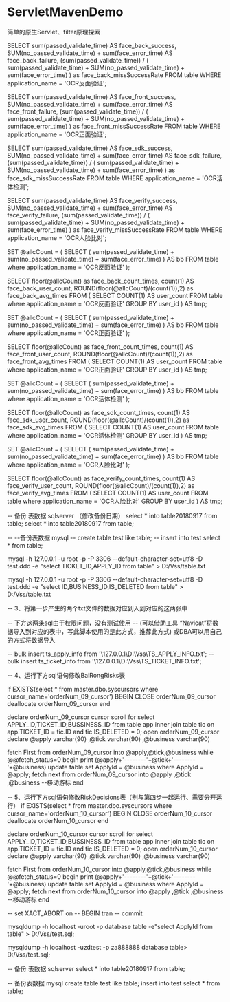 # ServletMavenDemo
简单的原生Servlet、filter原理探索

SELECT
	sum(passed_validate_time) AS face_back_success,
	SUM(no_passed_validate_time) + sum(face_error_time) AS face_back_failure,
	(sum(passed_validate_time)) / (
		sum(passed_validate_time) + SUM(no_passed_validate_time) + sum(face_error_time)
	) as face_back_missSuccessRate
FROM
	table
WHERE
	application_name = 'OCR反面验证';

SELECT
	sum(passed_validate_time) AS face_front_success,
	SUM(no_passed_validate_time) + sum(face_error_time) AS face_front_failure,
	(sum(passed_validate_time)) / (
		sum(passed_validate_time) + SUM(no_passed_validate_time) + sum(face_error_time) 
	) as face_front_missSuccessRate
FROM
	table
WHERE
	application_name = 'OCR正面验证';

SELECT
	sum(passed_validate_time) AS face_sdk_success,
	SUM(no_passed_validate_time) + sum(face_error_time) AS face_sdk_failure,
	(sum(passed_validate_time)) / (
		sum(passed_validate_time) + SUM(no_passed_validate_time) + sum(face_error_time)
	) as face_sdk_missSuccessRate
FROM
	table
WHERE
	application_name = 'OCR活体检测';

SELECT
	sum(passed_validate_time) AS face_verify_success,
	SUM(no_passed_validate_time) + sum(face_error_time) AS face_verify_failure,
	(sum(passed_validate_time)) / (
		sum(passed_validate_time) + SUM(no_passed_validate_time) + sum(face_error_time)
	) as face_verify_missSuccessRate
FROM
	table
WHERE
	application_name = 'OCR人脸比对';
	
	
	
	
	

SET @allcCount = (
	SELECT
		(
			sum(passed_validate_time) + sum(no_passed_validate_time) + sum(face_error_time)
		) AS bb
	FROM
		table
	where application_name = 'OCR反面验证'
);

SELECT
	floor(@allcCount) as face_back_count_times,
	count(1) AS face_back_user_count,
	ROUND(floor(@allcCount)/(count(1)),2) as face_back_avg_times
FROM
	(
		SELECT
			COUNT(1) AS user_count
		FROM
			table
    where application_name = 'OCR反面验证'
		GROUP BY
			user_id
	) AS tmp;


SET @allcCount = (
	SELECT
		(
			sum(passed_validate_time) + sum(no_passed_validate_time) + sum(face_error_time)
		) AS bb
	FROM
		table
	where application_name = 'OCR正面验证'
);

SELECT
	floor(@allcCount) as face_front_count_times,
	count(1) AS face_front_user_count,
	ROUND(floor(@allcCount)/(count(1)),2) as face_front_avg_times
FROM
	(
		SELECT
			COUNT(1) AS user_count
		FROM
			table
    where application_name = 'OCR正面验证'
		GROUP BY
			user_id
	) AS tmp;

SET @allcCount = (
	SELECT
		(
			sum(passed_validate_time) + sum(no_passed_validate_time) + sum(face_error_time)
		) AS bb
	FROM
		table
	where application_name = 'OCR活体检测'
);

SELECT
	floor(@allcCount) as face_sdk_count_times,
	count(1) AS face_sdk_user_count,
	ROUND(floor(@allcCount)/(count(1)),2) as face_sdk_avg_times
FROM
	(
		SELECT
			COUNT(1) AS user_count
		FROM
			table
    where application_name = 'OCR活体检测'
		GROUP BY
			user_id
	) AS tmp;



SET @allcCount = (
	SELECT
		(
			sum(passed_validate_time) + sum(no_passed_validate_time) + sum(face_error_time)
		) AS bb
	FROM
		table
	where application_name = 'OCR人脸比对'
);

SELECT
	floor(@allcCount) as face_verify_count_times,
	count(1) AS face_verify_user_count,
	ROUND(floor(@allcCount)/(count(1)),2) as face_verify_avg_times
FROM
	(
		SELECT
			COUNT(1) AS user_count
		FROM
			table
    where application_name = 'OCR人脸比对'
		GROUP BY
			user_id
	) AS tmp;








-- 备份 表数据 sqlserver  （修改备份日期）
select  * into table20180917 from table;
select  * into table20180917 from table;

-- --备份表数据 mysql
-- create table test like table;
-- insert into test select * from table;


mysql -h 127.0.0.1 -u root -p -P 3306 --default-character-set=utf8 -D test.ddd -e "select TICKET_ID,APPLY_ID from table"  > D:/Vss/table.txt

mysql -h 127.0.0.1 -u root -p -P 3306 --default-character-set=utf8 -D test.ddd -e "select ID,BUSINESS_ID,IS_DELETED from table"  > D:/Vss/table.txt



-- 3、将第一步产生的两个txt文件的数据对应到入到对应的这两张中

-- 下方这两条sql由于权限问题，没有测试使用
--  (可以借助工具 “Navicat”将数据导入到对应的表中，写此脚本使用的是此方式，推荐此方式) 或DBA可以用自己的方式将数据导入

-- bulk insert ts_apply_info from '\\127.0.0.1\D:\Vss\TS_APPLY_INFO.txt';
-- bulk insert ts_ticket_info from '\\127.0.0.1\D:\Vss\TS_TICKET_INFO.txt';


-- 4、运行下方sql语句修改BaiRongRisks表

if EXISTS(select * from master.dbo.syscursors where cursor_name='orderNum_09_cursor')
BEGIN
	CLOSE orderNum_09_cursor
deallocate  orderNum_09_cursor
end

declare orderNum_09_cursor cursor scroll
for select APPLY_ID,TICKET_ID,BUSSINESS_ID from table app
        inner join table tic on app.TICKET_ID = tic.ID and tic.IS_DELETED = 0;
open orderNum_09_cursor
declare @apply varchar(90) ,@tick varchar(90) ,@business varchar(90)

fetch First from orderNum_09_cursor into @apply,@tick,@business
while @@fetch_status=0
 begin
   print (@apply+'--------'+@tick+'--------'+@business)
   update table set ApplyId = @business where ApplyId = @apply;
   fetch next from orderNum_09_cursor into @apply ,@tick ,@business --移动游标
 end

--  5、运行下方sql语句修改RiskDecisions表（别与第四步一起运行、需要分开运行）
if EXISTS(select * from master.dbo.syscursors where cursor_name='orderNum_10_cursor')
BEGIN
	CLOSE orderNum_10_cursor
deallocate  orderNum_10_cursor
end


declare orderNum_10_cursor cursor scroll
for select APPLY_ID,TICKET_ID,BUSSINESS_ID from table app
        inner join table tic on app.TICKET_ID = tic.ID and tic.IS_DELETED = 0;
open orderNum_10_cursor
declare @apply varchar(90) ,@tick varchar(90) ,@business varchar(90)

fetch First from orderNum_10_cursor into @apply,@tick,@business
while @@fetch_status=0
 begin
   print (@apply+'--------'+@tick+'--------'+@business)
   update table set ApplyId = @business where ApplyId = @apply;
   fetch next from orderNum_10_cursor into @apply ,@tick ,@business --移动游标
 end

-- set XACT_ABORT on
-- BEGIN tran
--  commit





mysqldump -h localhost -uroot -p database table -e"select ApplyId from table" > D:/Vss/test.sql;

mysqldump -h localhost -uzdtest -p za888888 database table> D:/Vss/test.sql;


-- 备份 表数据 sqlserver
select  * into table20180917 from table;

-- 备份表数据 mysql
create table test like table;
insert into test select * from table;
